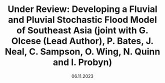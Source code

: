 ---
title: "Under Review: Developing a Fluvial and Pluvial Stochastic Flood Model of Southeast Asia (joint with G. Olcese (Lead Author), P. Bates, J. Neal, C. Sampson, O. Wing, N. Quinn and I. Probyn)"
collection: publications
date: 06.11.2023
venue: 'NA'
paperurl: 'https://callumbarltrop.github.io/publications/'
---